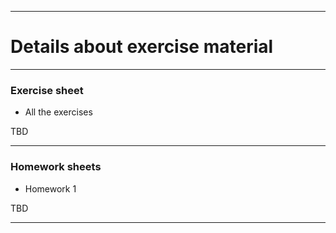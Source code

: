 <!-- -------------------------------------------------------------------------------- -->

<!-- Copyright 2023 Georgios Karagiannis -->

<!-- georgios.karagiannis@durham.ac.uk -->
<!-- Associate Professor -->
<!-- Department of Mathematical Sciences, Durham University, Durham,  UK  -->

<!-- This file is part of Machine_Learning_and_Neural_Networks_III_Epiphany_2023 -->
<!-- which is the material of the course -->
<!-- MATH3431 Machine Learning and Neural Networks III -->
<!-- Epiphany term -->
<!-- taught by Georgios P. Katagiannis in the Department of Mathematical Sciences   -->
<!-- in the University of Durham  in Epiphany term in 2023 -->

<!-- Machine_Learning_and_Neural_Networks_III_Epiphany_2023 is free software: -->
<!-- you can redistribute it and/or modify it-->
<!-- under the terms of the GNU General Public License as published by -->
<!-- the Free Software Foundation version 3 of the License. -->

<!-- Machine_Learning_and_Neural_Networks_III_Epiphany_2023 is distributed ->
<!-- in the hope that it will be useful, -->
<!-- but WITHOUT ANY WARRANTY; without even the implied warranty of -->
<!-- MERCHANTABILITY or FITNESS FOR A PARTICULAR PURPOSE.  See the -->
<!-- GNU General Public License for more details. -->

<!-- You should have received a copy of the GNU General Public License -->
<!-- along with Machine_Learning_and_Neural_Networks_III_Epiphany_2023 -->
<!-- If not, see <http://www.gnu.org/licenses/>. -->

<!-- -------------------------------------------------------------------------------- -->

------------------------------------------------------------------------

# Details about exercise material 

------------------------------------------------------------------------

### Exercise sheet

-   All the exercises  

TBD

<!--

    [Exercise_sheet_complete.pdf](https://github.com/georgios-stats/Machine_Learning_and_Neural_Networks_III_Epiphany_2023/blob/master/Homework/Exercise_sheet_complete.pdf) & [Exercise_sheet_questions.pdf](https://github.com/georgios-stats/Machine_Learning_and_Neural_Networks_III_Epiphany_2023/blob/master/Homework/Exercise_sheet_questions.pdf)  

-->

------------------------------------------------------------------------


### Homework sheets

-   Homework 1  

TBD

<!--

    [Homework_1_complete.pdf](https://github.com/georgios-stats/Machine_Learning_and_Neural_Networks_III_Epiphany_2023/blob/master/Homework/Homework_1_complete.pdf) & [Homework_1_questions.pdf](https://github.com/georgios-stats/Machine_Learning_and_Neural_Networks_III_Epiphany_2023/blob/master/Homework/Homework_1_questions.pdf)  

-->

------------------------------------------------------------------------

